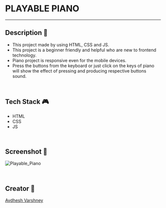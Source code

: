# **PLAYABLE PIANO**

---


## **Description 📃** 
- This project made by using HTML, CSS and JS.
- This project is a beginner friendly and helpful who are new to frontend technology.
- Piano project is responsive even for the mobile devices.
- Press the buttons from the keyboard or just click on the keys of piano will show the effect of pressing and producing respective buttons sound.

<br>


## **Tech Stack 🎮**
- HTML
- CSS
- JS

<br>


## **Screenshot 📸**

![Playable_Piano](https://github.com/TusharKesarwani/Front-End-Projects/assets/114330097/5d93ea97-c34a-4d61-922c-7d414604a57b)

<br>


## **Creator 👦**

[Avdhesh Varshney](https://github.com/Avdhesh-Varshney)


